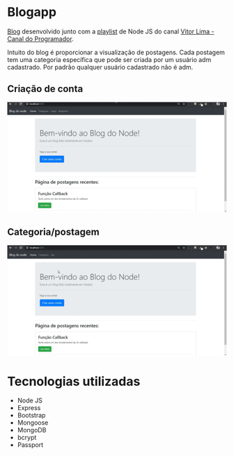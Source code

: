 # Blogapp
[Blog](https://blogapp-gdp.herokuapp.com/ "Blog") desenvolvido junto com a [playlist](https://www.youtube.com/channel/UC_issB-37g9lwfAA37fy2Tg "playlist") de Node JS  do canal [Vitor Lima - Canal do Programador](https://www.youtube.com/watch?v=LLqq6FemMNQ&list=PLJ_KhUnlXUPtbtLwaxxUxHqvcNQndmI4B "Vitor Lima - Canal do Programador ").

Intuito do blog é proporcionar a visualização de postagens. Cada postagem tem uma categoria específica que pode ser criada por um usuário adm cadastrado. Por padrão qualquer usuário cadastrado não é adm.

## Criação de conta

![](logon.gif)

## Categoria/postagem

![](admin.gif)

# Tecnologias utilizadas
- Node JS
- Express
- Bootstrap
- Mongoose
- MongoDB
- bcrypt
- Passport
